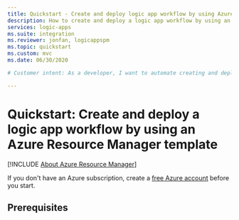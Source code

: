 ```yaml
---
title: Quickstart - Create and deploy logic app workflow by using Azure Resource Manager template
description: How to create and deploy a logic app workflow by using an Azure Resource Manager template
services: logic-apps
ms.suite: integration
ms.reviewer: jonfan, logicappspm
ms.topic: quickstart
ms.custom: mvc
ms.date: 06/30/2020

# Customer intent: As a developer, I want to automate creating and deploying a logic app workflow to whichever environment that I want by using Azure Resource Manager templates.

---
```


# Quickstart: Create and deploy a logic app workflow by using an Azure Resource Manager template


[!INCLUDE [About Azure Resource Manager](../../includes/resource-manager-quickstart-introduction.md)]

If you don't have an Azure subscription, create a [free Azure account](https://azure.microsoft.com/free/) before you start.

## Prerequisites





